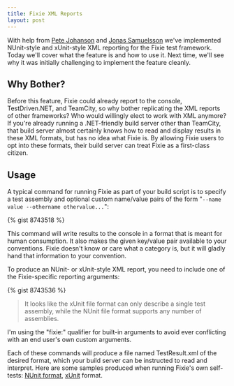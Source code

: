 ```yaml
---
title: Fixie XML Reports
layout: post
---
```

With help from [Pete Johanson](https://github.com/petejohanson) and [Jonas Samuelsson](https://github.com/JonasSamuelsson) we've implemented NUnit-style and xUnit-style XML reporting for the Fixie test framework. Today we'll cover what the feature is and how to use it. Next time, we'll see why it was initially challenging to implement the feature cleanly.

## Why Bother?

Before this feature, Fixie could already report to the console, TestDriven.NET, and TeamCity, so why bother replicating the XML reports of other frameworks? Who would willingly elect to work with XML anymore? If you're already running a .NET-friendly build server other than TeamCity, that build server almost certainly knows how to read and display results in these XML formats, but has no idea what Fixie is. By allowing Fixie users to opt into these formats, their build server can treat Fixie as a first-class citizen.

## Usage

A typical command for running Fixie as part of your build script is to specify a test assembly and optional custom name/value pairs of the form "`--name value --othername othervalue...`":

{% gist 8743518 %}

This command will write results to the console in a format that is meant for human consumption. It also makes the given key/value pair available to your conventions. Fixie doesn't know or care what a category is, but it will gladly hand that information to your convention.

To produce an NUnit- or xUnit-style XML report, you need to include one of the Fixie-specific reporting arguments:

{% gist 8743536 %}

> It looks like the xUnit file format can only describe a single test assembly, while the NUnit file format supports any number of assemblies.

I'm using the "fixie:" qualifier for built-in arguments to avoid ever conflicting with an end user's own custom arguments.

Each of these commands will produce a file named TestResult.xml of the desired format, which your build server can be instructed to read and interpret. Here are some samples produced when running Fixie's own self-tests: [NUnit format](https://gist.github.com/plioi/8743559), [xUnit](https://gist.github.com/plioi/8743573) format.